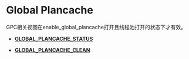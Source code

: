 # Global Plancache<a name="ZH-CN_TOPIC_0297927200"></a>

GPC相关视图在enable\_global\_plancache打开且线程池打开的状态下才有效。

-   **[GLOBAL\_PLANCACHE\_STATUS](GLOBAL_PLANCACHE_STATUS.md)**  

-   **[GLOBAL\_PLANCACHE\_CLEAN](GLOBAL_PLANCACHE_CLEAN.md)**  


